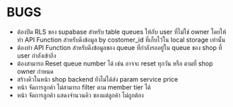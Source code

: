 # BUGS

- ต้องปิด RLS ของ supabase สำหรับ table queues ให้กับ user ที่ไม่ใช่ owner โดยให้ทำ API Function สำหรับดึงข้อมูล by costomer_id ที่เก็บไว้ใน local storage เท่านั้น
- ต้องทำ API Function สำหรับดึงข้อมูลของ queue ที่กำลังรออยู่ใน queue ของ shop ที่ user กำลังเข้าถึง
- ต้องสามารถ Reset queue number ได้ เช่น อาจจะ reset ทุกวัน หรือ ตามที่ shop owner กำหนด
- สร้างคิวในหน้า shop backend ยังไม่ได้ส่ง param service price
- หน้า จัดการลูกค้า ไม่สามารถ filter ตาม member tier ได้
- หน้า จัดการลูกค้า แสดงจำนวนคิว ของแต่ลูกค้า ไม่ถูกต้อง
